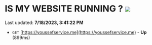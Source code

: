 # IS MY WEBSITE RUNNING ? [![](https://img.shields.io/static/v1?label=Sponsor&message=%E2%9D%A4&logo=GitHub&color=%23fe8e86)](https://github.com/sponsors/<username>)

Last updated: **7/18/2023, 3:41:22 PM**

- `GET` [https://youssefservice.me](https://youssefservice.me) - **Up** (899ms)
